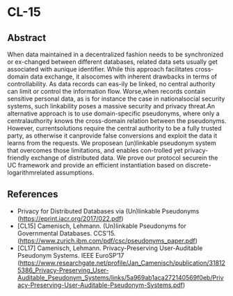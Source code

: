 # CL-15

## Abstract

When data maintained in a decentralized fashion needs to be synchronized or ex-changed  between  different  databases,  related  data  sets  usually  get  associated  with  aunique identifier.  While this approach facilitates cross-domain data exchange,  it alsocomes  with  inherent  drawbacks  in  terms  of  controllability.   As  data  records  can  eas-ily  be  linked,  no  central  authority  can  limit  or  control  the  information  flow.   Worse,when  records  contain  sensitive  personal  data,  as  is  for  instance  the  case  in  nationalsocial  security  systems,  such  linkability  poses  a  massive  security  and  privacy  threat.An  alternative  approach  is  to  use  domain-specific  pseudonyms,  where  only  a  centralauthority knows the cross-domain relation between the pseudonyms.  However, currentsolutions require the central authority to be a fully trusted party, as otherwise it canprovide false conversions and exploit the data it learns from the requests.  We proposean (un)linkable pseudonym system that overcomes those limitations, and enables con-trolled yet privacy-friendly exchange of distributed data.  We prove our protocol securein the UC framework and provide an efficient instantiation based on discrete-logarithmrelated assumptions.
## References

* Privacy for Distributed Databases via (Un)linkable Pseudonyms (https://eprint.iacr.org/2017/022.pdf)
* [CL15] Camenisch, Lehmann. (Un)linkable Pseudonyms for Governmental Databases. CCS’15. (https://www.zurich.ibm.com/pdf/csc/pseudonyms_paper.pdf)
* [CL17] Camenisch, Lehmann. Privacy-Preserving User-Auditable Pseudonym Systems. IEEE EuroSP’17 (https://www.researchgate.net/profile/Jan_Camenisch/publication/318125386_Privacy-Preserving_User-Auditable_Pseudonym_Systems/links/5a969ab1aca272140569f0eb/Privacy-Preserving-User-Auditable-Pseudonym-Systems.pdf)
